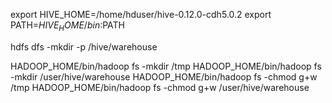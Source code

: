 export HIVE_HOME=/home/hduser/hive-0.12.0-cdh5.0.2
export PATH=$HIVE_HOME/bin:$PATH

hdfs dfs -mkdir -p /hive/warehouse


HADOOP_HOME/bin/hadoop fs -mkdir       /tmp
HADOOP_HOME/bin/hadoop fs -mkdir       /user/hive/warehouse
HADOOP_HOME/bin/hadoop fs -chmod g+w   /tmp
HADOOP_HOME/bin/hadoop fs -chmod g+w   /user/hive/warehouse



